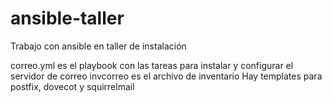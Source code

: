 # ansible-taller
Trabajo con ansible en taller de instalación

correo.yml es el playbook con las tareas para instalar y configurar el servidor de correo
invcorreo es el archivo de inventario
Hay templates para postfix, dovecot y squirrelmail

